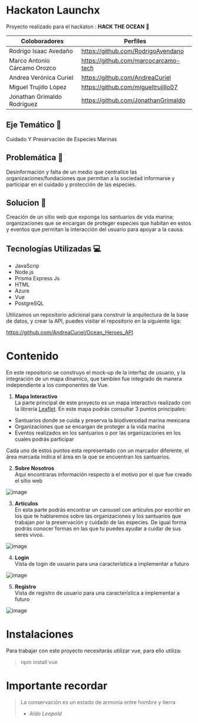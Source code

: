 # Hackaton Launchx
Proyecto realizado para el hackaton : **HACK THE OCEAN** :ocean:

| Coloboradores | Perfiles |
|---------------|----------|
|Rodrigo Isaac Avedaño|https://github.com/RodrigoAvendano|
|Marco Antonio Cárcamo Orozco|https://github.com/marcocarcamo-tech|
|Andrea Verónica Curiel|https://github.com/AndreaCuriel|
|Miguel Trujillo López|https://github.com/migueltrujillo07|
|Jonathan Grimaldo Rodriguez|https://github.com/JonathanGrimaldo|

## Eje Temático :turtle:
Cuidado Y Preservación de Especies Marinas 

## Problemática :loudspeaker:
Desinformación y falta de un medio que centralice las organizaciones/fundaciones que permitan a la sociedad informarse y participar en el cuidado y protección de las especies.

## Solucion :wrench:
Creación de un sitio web que exponga los santuarios de vida marina; organizaciones que se encargan de proteger especies que habitan en estos y eventos que permitan la interacción del usuario para apoyar a la causa.

## Tecnologías Utilizadas :computer:

- JavaScrip 
- Node.js
- Prisma Express Js
- HTML
- Azure
- Vue
- PostgreSQL


Utilizamos un repositorio adicional para construir la arquitectura de la base de datos, y crear la API, puedes visitar el repositorio en la siguiente liga:

https://github.com/AndreaCuriel/Ocean_Heroes_API

# Contenido

En este repositorio se construyo el mock-up de la interfaz de usuario, y la integración de un mapa dinamico, que tambien fue integrado de manera independiente a los componentes de Vue.

1. **Mapa Interactivo**  
La parte principal de este proyecto es un mapa interactivo realizado con la librería [Leaflet](https://leafletjs.com/). En este mapa podrás consultar 3 puntos principales:  
- Santuarios donde se cuida y preserva la biodiversidad marina mexicana
- Organizaciones que se encargan de proteger a la vida marina
- Eventos realizados en los santuarios o por las organizaciones en los cuales podrás participar

Cada uno de estos puntos esta representado con un marcador diferente, el área marcada indica el área en la que se encuentran los santuarios.

2. **Sobre Nosotros**  
Aquí encontraras información respecto a el motivo por el que fue creado el sitio web

![image](https://user-images.githubusercontent.com/99101837/168501598-58819148-f5be-4c14-b782-f4da0d90f274.png)

3. **Artículos**  
En esta parte podrás encontrar un carousel con artículos por escribir en los que te hablaremos sobre las organizaciones y los santuarios que trabajan por la preservación y cuidado de las especies. De igual forma podrás conocer formas en las que tu puedes ayudar a cuidar de sus seres vivos.

![image](https://user-images.githubusercontent.com/99101837/168501863-16fa9126-6aa4-4c58-8fc1-91d6a23809fd.png)

4. **Login**  
Vista de login de usuario para una característica a implementar a futuro  

![image](https://user-images.githubusercontent.com/99101837/168502986-7a865ba1-b48d-4f69-8baf-5688fcf5c764.png)

5. **Registro**  
Vista de registro de usuario para una característica a implementar a futuro  

![image](https://user-images.githubusercontent.com/99101837/168502966-417d4d61-acfc-42e7-90d9-ab90881c1781.png)

# Instalaciones

Para trabajar con este proyecto necesitarás utilizar vue, para ello utiliza: 
> npm install vue

# Importante recordar

> La conservación es un estado de armonía entre hombre y tierra
> - *Aldo Leopold*



